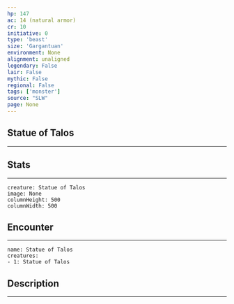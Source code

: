 ```yaml
---
hp: 147
ac: 14 (natural armor)
cr: 10
initiative: 0
type: 'beast'    
size: 'Gargantuan'
environment: None
alignment: unaligned
legendary: False
lair: False
mythic: False
regional: False
tags: ['monster']
source: "SLW"
page: None
---
```


## Statue of Talos
---



## Stats
---

```statblock
creature: Statue of Talos
image: None
columnHeight: 500
columnWidth: 500
```

## Encounter
---

```encounter-table
name: Statue of Talos
creatures:
- 1: Statue of Talos
```

## Description
---




